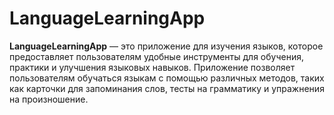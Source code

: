 # LanguageLearningApp

**LanguageLearningApp** — это приложение для изучения языков, которое предоставляет пользователям удобные инструменты для обучения, практики и улучшения языковых навыков. Приложение позволяет пользователям обучаться языкам с помощью различных методов, таких как карточки для запоминания слов, тесты на грамматику и упражнения на произношение.
